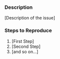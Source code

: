 <!-- Do you want to ask a question? Are you looking for support? The system administrator can help you: admin@utn.se -->

### Description

[Description of the issue]

### Steps to Reproduce

1. [First Step]
2. [Second Step]
3. [and so on...]

<!-- Please select the appropriate "topic category"/blue and "issue type"/yellow label -->
